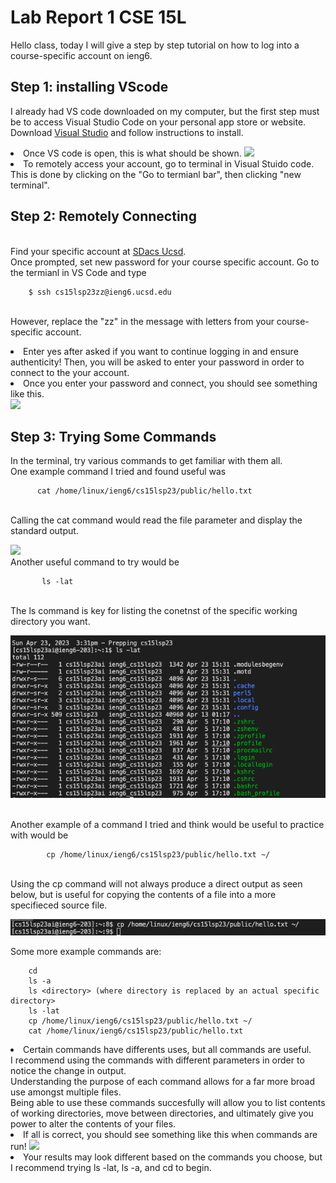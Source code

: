 # Lab Report 1 CSE 15L
Hello class, today I will give a step by step tutorial on how to log into a course-specific account on ieng6.

## Step 1: installing VScode
I already had VS code downloaded on my computer, but the first step must be to access Visual Studio Code on your personal app store or website.
 <br>Download [Visual Studio](https://code.visualstudio.com/) and follow instructions to install.
 <li>Once VS code is open, this is what should be shown. 


 <img src = "https://user-images.githubusercontent.com/130005419/230982176-812e9336-bd10-46de-bac3-9f8bc1ee4eeb.png">
 </li>
      
<li> To remotely access your account, go to terminal in Visual Stuido code. This is done by clicking on the "Go to termianl bar", then clicking "new terminal". 
 </li>
 

## Step 2:  Remotely Connecting
<br>Find your specific account at [SDacs Ucsd](https://sdacs.ucsd.edu/~icc/index.php). 
<br>Once prompted, set new password for your course specific account. Go to the termianl in VS Code and type 
 
        $ ssh cs15lsp23zz@ieng6.ucsd.edu
        
<br>However, replace the "zz" in the message with letters from your course-specific account.
<li> Enter yes after asked if you want to continue logging in and ensure authenticity! Then, you will be asked to enter your password in order to connect to the your account. 
<li> Once you enter your password and connect, you should see something like this.
 </li>
 <img src = "https://user-images.githubusercontent.com/130005419/230987541-7d3b3faa-1c18-4dc1-b7b0-0b1fd59b0bcb.png">

<br>
</li>

## Step 3: Trying Some Commands
 In the terminal, try various commands to get familiar with them all. 
 <br> One example command I tried and found useful was 
         
          cat /home/linux/ieng6/cs15lsp23/public/hello.txt
          
 <br> Calling the cat command would read the file parameter and display the standard output.
 
<img src = "(https://raw.githubusercontent.com/deliasi/cse15l-lab-reports/main/Screen%20Shot%202023-04-23%20at%203.41.35%20PM.png)">
   
  <br>
  Another useful command to try would be 
   
           ls -lat
           
   <br> The ls command is key for listing the conetnst of the specific working directory you want.
   
![Image](https://github.com/deliasi/cse15l-lab-reports/blob/main/Screen%20Shot%202023-04-23%20at%203.39.40%20PM.png)

   <br>
   Another example of a command I tried and think would be useful to practice with would be 
    
            cp /home/linux/ieng6/cs15lsp23/public/hello.txt ~/
            
   <br>Using the cp command will not always produce a direct output as seen below, but is useful for copying the contents of a file into a more specifieced source file.
    
 ![Image](https://github.com/deliasi/cse15l-lab-reports/blob/main/Screen%20Shot%202023-04-23%20at%203.49.28%20PM.png)
   <br>
    
Some more example commands are:

        cd
        ls -a
        ls <directory> (where directory is replaced by an actual specific directory>
        ls -lat
        cp /home/linux/ieng6/cs15lsp23/public/hello.txt ~/
        cat /home/linux/ieng6/cs15lsp23/public/hello.txt
        
<li> Certain commands have differents uses, but all commands are useful.
 <br> I recommend using the commands with different parameters in order to notice the change in output. 
 <br> Understanding the purpose of each command allows for a far more broad use amongst multiple files.
 <br> Being able to use these commands succesfully will allow you to list contents of working directories, move between directories, and ultimately give you power to alter the contents of your files.
<li> If all is correct, you should see something like this when commands are run!

<img src = "https://user-images.githubusercontent.com/130005419/230987757-621998fd-b815-4d8d-8044-9dd47457bceb.png">

<li> Your results may look different based on the commands you choose, but I recommend trying ls -lat, ls -a, and cd to begin.

 
